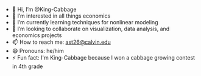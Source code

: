 - 👋 Hi, I’m @King-Cabbage
- 👀 I’m interested in all things economics
- 🌱 I’m currently learning techniques for nonlinear modeling
- 💞️ I’m looking to collaborate on visualization, data analysis, and economics projects 
- 📫 How to reach me: ast26@calvin.edu
- 😄 Pronouns: he/him
- ⚡ Fun fact: I'm King-Cabbage because I won a cabbage growing contest in 4th grade

<!---
King-Cabbage/King-Cabbage is a ✨ special ✨ repository because its `README.md` (this file) appears on your GitHub profile.
You can click the Preview link to take a look at your changes.
--->
